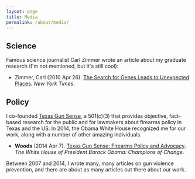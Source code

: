```yaml
---
layout: page
title: Media
permalink: /about/media/
---
```


## Science

Famous science journalist Carl Zimmer wrote an article about my graduate research (I'm not mentioned, but it's still cool):

* Zimmer, Carl (2010 Apr 26). [The Search for Genes Leads to Unexpected Places](https://www.nytimes.com/2010/04/27/science/27gene.html#:~:text=April%2026%2C%202010-,Edward%20M.,are%20essential%20for%20that%20growth.). _New York Times_.

## Policy

I co-founded [Texas Gun Sense](http://txgunsense.org), a 501(c)(3) that provides objective, fact-based research for the public and for lawmakers about firearms policy in Texas and the US. In 2014, the Obama White House recognized me for our work, along with a number of other amazing individuals.

* **Woods** (2014 Apr 7). [Texas Gun Sense: Firearms Policy and Advocacy](https://obamawhitehouse.archives.gov/realitycheck/blog/2014/04/07/texas-gun-sense-firearms-policy-and-advocacy-wild-west). _The White House of President Barack Obama: Champions of Change_.

Between 2007 and 2014, I wrote many, many articles on gun violence prevention, and there are about as many articles out there about our work.